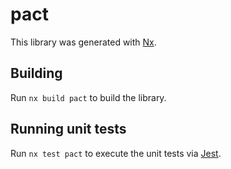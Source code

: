 # pact

This library was generated with [Nx](https://nx.dev).

## Building

Run `nx build pact` to build the library.

## Running unit tests

Run `nx test pact` to execute the unit tests via [Jest](https://jestjs.io).
